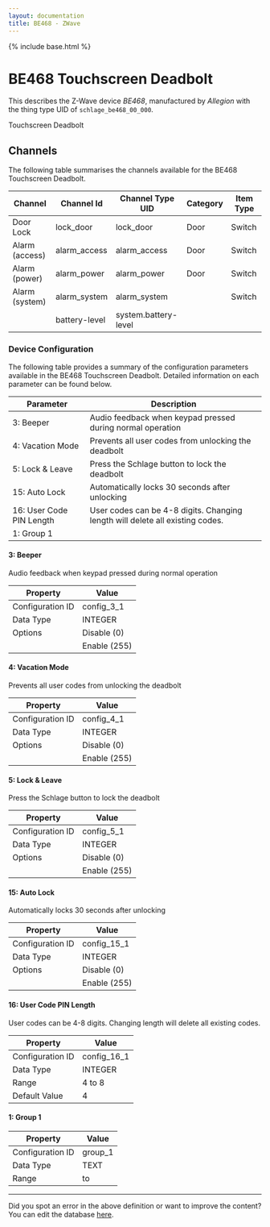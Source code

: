 ```yaml
---
layout: documentation
title: BE468 - ZWave
---
```


{% include base.html %}

# BE468 Touchscreen Deadbolt

This describes the Z-Wave device *BE468*, manufactured by *Allegion* with the thing type UID of ```schlage_be468_00_000```. 

Touchscreen Deadbolt


## Channels
The following table summarises the channels available for the BE468 Touchscreen Deadbolt.

| Channel | Channel Id | Channel Type UID | Category | Item Type |
|---------|------------|------------------|----------|-----------|
| Door Lock | lock_door | lock_door | Door | Switch |
| Alarm (access) | alarm_access | alarm_access | Door | Switch |
| Alarm (power) | alarm_power | alarm_power | Door | Switch |
| Alarm (system) | alarm_system | alarm_system |  | Switch |
|  | battery-level | system.battery-level |  |  |


### Device Configuration
The following table provides a summary of the configuration parameters available in the BE468 Touchscreen Deadbolt.
Detailed information on each parameter can be found below.

| Parameter   | Description |
|-------------|-------------|
| 3: Beeper | Audio feedback when keypad pressed during normal operation |
| 4: Vacation Mode | Prevents all user codes from unlocking the deadbolt |
| 5: Lock &amp; Leave | Press the Schlage button to lock the deadbolt |
| 15: Auto Lock | Automatically locks 30 seconds after unlocking |
| 16: User Code PIN Length | User codes can be 4-8 digits. Changing length will delete all existing codes. |
| 1: Group 1 |  |


#### 3: Beeper

Audio feedback when keypad pressed during normal operation


| Property         | Value    |
|------------------|----------|
| Configuration ID | config_3_1 |
| Data Type        | INTEGER || Default Value | 255 |
| Options | Disable (0) |
|  | Enable (255) |


#### 4: Vacation Mode

Prevents all user codes from unlocking the deadbolt


| Property         | Value    |
|------------------|----------|
| Configuration ID | config_4_1 |
| Data Type        | INTEGER || Default Value | 0 |
| Options | Disable (0) |
|  | Enable (255) |


#### 5: Lock &amp; Leave

Press the Schlage button to lock the deadbolt


| Property         | Value    |
|------------------|----------|
| Configuration ID | config_5_1 |
| Data Type        | INTEGER || Default Value | 255 |
| Options | Disable (0) |
|  | Enable (255) |


#### 15: Auto Lock

Automatically locks 30 seconds after unlocking


| Property         | Value    |
|------------------|----------|
| Configuration ID | config_15_1 |
| Data Type        | INTEGER || Default Value | 0 |
| Options | Disable (0) |
|  | Enable (255) |


#### 16: User Code PIN Length

User codes can be 4-8 digits. Changing length will delete all existing codes.


| Property         | Value    |
|------------------|----------|
| Configuration ID | config_16_1 |
| Data Type        | INTEGER |
| Range | 4 to 8 |
| Default Value | 4 |


#### 1: Group 1


| Property         | Value    |
|------------------|----------|
| Configuration ID | group_1 |
| Data Type        | TEXT |
| Range |  to  |


---

Did you spot an error in the above definition or want to improve the content?
You can edit the database [here](http://www.cd-jackson.com/index.php/zwave/zwave-device-database/zwave-device-list/devicesummary/240).
